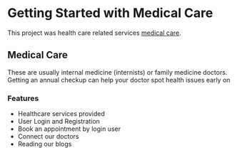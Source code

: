 # Getting Started with Medical Care

This project was health care related services [medical care](https://medical-care-react.netlify.app/).

## Medical Care

These are usually internal medicine (internists) or family medicine doctors. Getting an annual checkup can help your doctor spot health issues early on

###  Features

* Healthcare services provided
* User Login and Registration
* Book an appointment by login user
* Connect our doctors
* Reading our blogs
 
 